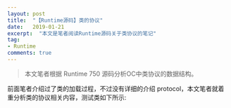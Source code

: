 ```yaml
---
layout: post
title:  "【Runtime源码】类的协议"
date:   2019-01-21
excerpt:  "本文是笔者阅读Runtime源码关于类协议的笔记"
tag:
- Runtime
comments: true
---
```


> 本文笔者根据 Runtime 750 源码分析OC中类协议的数据结构。

前面笔者介绍过了类的加载过程，不过没有详细的介绍 protocol，本文笔者就着重分析类的协议相关内容，测试类如下所示: